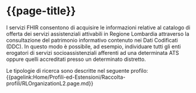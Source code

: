 # {{page-title}}

I servizi FHIR consentono di acquisire le informazioni relative al catalogo di offerta dei servizi assistenziali attivabili in Regione Lombardia attraverso la consultazione del patrimonio informativo contenuto nei Dati Codificati (DDC). In questo modo è possibile, ad esempio, individuare tutti gli enti erogatori di servizi socioassistenziali afferenti ad una determinata ATS oppure quelli accreditati presso un determinato distretto.

Le tipologie di ricerca sono descritte nel seguente profilo: {{pagelink:Home/Profili-ed-Estensioni/Raccolta-profili/RLOrganizationL2.page.md}}
